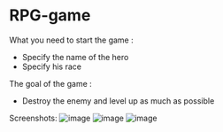 # RPG-game

What you need to start the game :
- Specify the name of the hero
- Specify his race

The goal of the game :
- Destroy the enemy and level up as much as possible

Screenshots:
![image](https://github.com/MaksimBarkunov/RPG-game/assets/152010705/5df097d6-8bf3-4984-ab3d-b0524d03f332)
![image](https://github.com/MaksimBarkunov/RPG-game/assets/152010705/aea0516e-0074-4ce8-a348-584050860387)
![image](https://github.com/MaksimBarkunov/RPG-game/assets/152010705/12e098a4-d1cb-43c8-acd7-d5028915ddf5)

